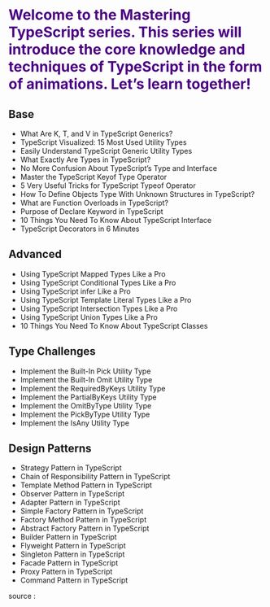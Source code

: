 # <span style="color:indigo">Welcome to the Mastering TypeScript series. This series will introduce the core knowledge and techniques of TypeScript in the form of animations. Let’s learn together!</span>

## Base
- What Are K, T, and V in TypeScript Generics?
- TypeScript Visualized: 15 Most Used Utility Types
- Easily Understand TypeScript Generic Utility Types
- What Exactly Are Types in TypeScript?
- No More Confusion About TypeScript’s Type and Interface
- Master the TypeScript Keyof Type Operator
- 5 Very Useful Tricks for TypeScript Typeof Operator
- How To Define Objects Type With Unknown Structures in TypeScript?
- What are Function Overloads in TypeScript?
- Purpose of Declare Keyword in TypeScript
- 10 Things You Need To Know About TypeScript Interface
- TypeScript Decorators in 6 Minutes
## Advanced
- Using TypeScript Mapped Types Like a Pro
- Using TypeScript Conditional Types Like a Pro
- Using TypeScript infer Like a Pro
- Using TypeScript Template Literal Types Like a Pro
- Using TypeScript Intersection Types Like a Pro
- Using TypeScript Union Types Like a Pro
- 10 Things You Need To Know About TypeScript Classes
## Type Challenges
- Implement the Built-In Pick Utility Type
- Implement the Built-In Omit Utility Type
- Implement the RequiredByKeys Utility Type
- Implement the PartialByKeys Utility Type
- Implement the OmitByType Utility Type
- Implement the PickByType Utility Type
- Implement the IsAny Utility Type
## Design Patterns
- Strategy Pattern in TypeScript
- Chain of Responsibility Pattern in TypeScript
- Template Method Pattern in TypeScript
- Observer Pattern in TypeScript
- Adapter Pattern in TypeScript
- Simple Factory Pattern in TypeScript
- Factory Method Pattern in TypeScript
- Abstract Factory Pattern in TypeScript
- Builder Pattern in TypeScript
- Flyweight Pattern in TypeScript
- Singleton Pattern in TypeScript
- Facade Pattern in TypeScript
- Proxy Pattern in TypeScript
- Command Pattern in TypeScript

source :
[^1]:https://medium.com/frontend-canteen/with-these-articles-you-will-not-be-confused-when-learning-typescript-d96a5c99e229